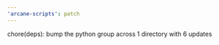 ```yaml
---
'arcane-scripts': patch
---
```


<!-- markdownlint-disable MD041 -->chore(deps): bump the python group across 1 directory with 6 updates
